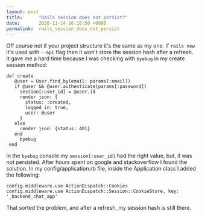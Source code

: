 ```yaml
---
layout: post
title:      "Rails session does not persist?"
date:       2020-11-14 16:16:50 +0000
permalink:  rails_session_does_not_persist
---
```



Off course not if your project structure it's the same as my one.
If `rails new` it's used with `--api` flag then it won't store the session hash after a refresh.
It gave me a hard time because I was checking with `byebug` in my create session method: 
 ```
 def create
    @user = User.find_by(email: params[:email])
    if @user && @user.authenticate(params[:password])
      session[:user_id] = @user.id
      render json: {
        status: :created,
        logged_in: true,
        user: @user
      }
    else
      render json: {status: 401}
    end
      byebug
  end
```
In the `byebug` console my `session[:user_id]` had the right value, but, it was not persisted.
After hours spent on google and stackoverflow I found the solution.
In my config/application.rb file, inside the Application class I added the following: 
```
config.middleware.use ActionDispatch::Cookies
config.middleware.use ActionDispatch::Session::CookieStore, key: '_backend_chat_app'
```

That sorted the problem, and after a refresh, my session hash is still there.

